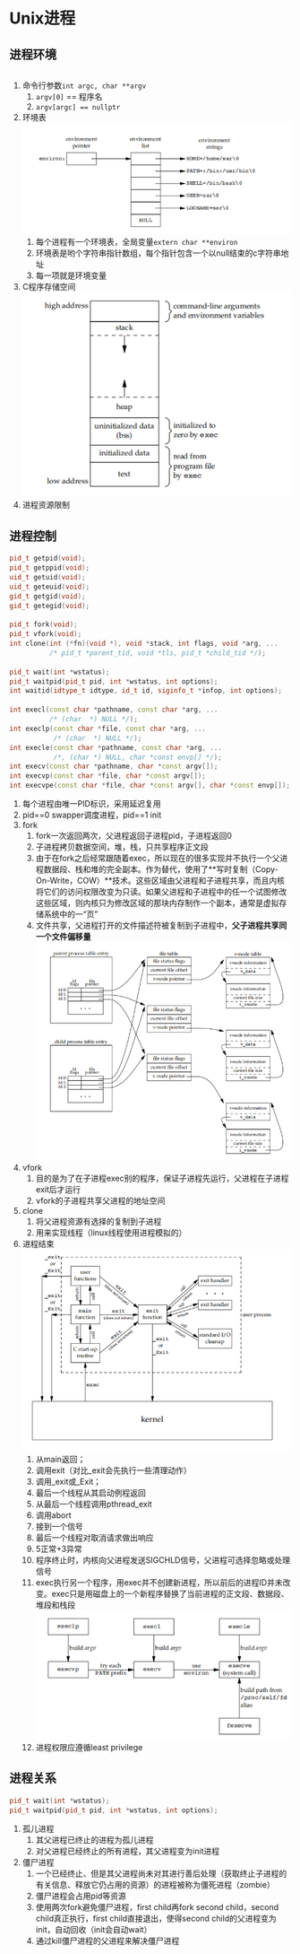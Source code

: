 # Unix进程

## 进程环境

```cpp

```

1. 命令行参数`int argc, char **argv`
    1. `argv[0]` == 程序名
    2. `argv[argc] == nullptr`
2. 环境表  
   ![env list](./imgs/envlist.jpg)
   1. 每个进程有一个环境表，全局变量`extern char **environ`
   2. 环境表是哟个字符串指针数组，每个指针包含一个以null结束的c字符串地址
   3. 每一项就是环境变量
3. C程序存储空间  
    ![C program memory layout](./imgs/cstorage.jpg)
4. 进程资源限制

## 进程控制

```cpp
pid_t getpid(void);
pid_t getppid(void);
uid_t getuid(void);
uid_t geteuid(void);
gid_t getgid(void);
gid_t getegid(void);

pid_t fork(void);
pid_t vfork(void);
int clone(int (*fn)(void *), void *stack, int flags, void *arg, ...
          /* pid_t *parent_tid, void *tls, pid_t *child_tid */);

pid_t wait(int *wstatus);
pid_t waitpid(pid_t pid, int *wstatus, int options);
int waitid(idtype_t idtype, id_t id, siginfo_t *infop, int options);

int execl(const char *pathname, const char *arg, ...
          /* (char  *) NULL */);
int execlp(const char *file, const char *arg, ...
           /* (char  *) NULL */);
int execle(const char *pathname, const char *arg, ...
           /*, (char *) NULL, char *const envp[] */);
int execv(const char *pathname, char *const argv[]);
int execvp(const char *file, char *const argv[]);
int execvpe(const char *file, char *const argv[], char *const envp[]);

```

1. 每个进程由唯一PID标识，采用延迟复用
2. pid==0 swapper调度进程，pid==1 init
3. fork
   1. fork一次返回两次，父进程返回子进程pid，子进程返回0
   2. 子进程拷贝数据空间，堆，栈，只共享程序正文段
   3. 由于在fork之后经常跟随着exec，所以现在的很多实现并不执行一个父进程数据段、栈和堆的完全副本。作为替代，使用了**写时复制（Copy-On-Write，COW）**技术。这些区域由父进程和子进程共享，而且内核将它们的访问权限改变为只读。如果父进程和子进程中的任一个试图修改这些区域，则内核只为修改区域的那块内存制作一个副本，通常是虚拟存储系统中的一“页”
   4. 文件共享，父进程打开的文件描述符被复制到子进程中，**父子进程共享同一个文件偏移量**  
   ![fork file share](./imgs/forkfileshare.jpg)
4. vfork
      1. 目的是为了在子进程exec别的程序，保证子进程先运行，父进程在子进程exit后才运行
      2. vfork的子进程共享父进程的地址空间
5. clone
   1. 将父进程资源有选择的复制到子进程
   2. 用来实现线程（linux线程使用进程模拟的）
6. 进程结束  
   ![terminate](./imgs/terminate.jpg)
   1. 从main返回；
   2. 调用exit（对比_exit会先执行一些清理动作）
   3. 调用_exit或_Exit；
   4. 最后一个线程从其启动例程返回
   5. 从最后一个线程调用pthread_exit
   6. 调用abort
   7. 接到一个信号
   8. 最后一个线程对取消请求做出响应
   9. 5正常+3异常
   10. 程序终止时，内核向父进程发送SIGCHLD信号，父进程可选择忽略或处理信号
   11. exec执行另一个程序，用exec并不创建新进程，所以前后的进程ID并未改变。exec只是用磁盘上的一个新程序替换了当前进程的正文段、数据段、堆段和栈段  
   ![exec](./imgs/exec.jpg)
   12. 进程权限应遵循least privilege

## 进程关系

```cpp
pid_t wait(int *wstatus);
pid_t waitpid(pid_t pid, int *wstatus, int options);
```

1. 孤儿进程
   1. 其父进程已终止的进程为孤儿进程
   2. 对父进程已经终止的所有进程，其父进程变为init进程
2. 僵尸进程
   1. 一个已经终止、但是其父进程尚未对其进行善后处理（获取终止子进程的有关信息、释放它仍占用的资源）的进程被称为僵死进程（zombie）
   2. 僵尸进程会占用pid等资源
   3. 使用两次fork避免僵尸进程，first child再fork second child，second child真正执行，first child直接退出，使得second child的父进程变为init，自动回收（init会自动wait）
   4. 通过kill僵尸进程的父进程来解决僵尸进程
